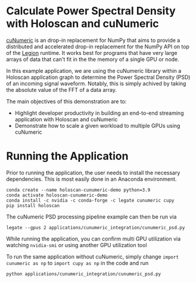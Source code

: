 # Calculate Power Spectral Density with Holoscan and cuNumeric

[cuNumeric](https://github.com/nv-legate/cunumeric) is an drop-in replacement for NumPy that aims to provide a distributed and accelerated drop-in replacement for the NumPy API on top of the [Legion](https://legion.stanford.edu/) runtime. It works best for programs that have very large arrays of data that can't fit in the the memory of a single GPU or node.

In this example application, we are using the cuNumeric library within a Holoscan application graph to determine the Power Spectral Density (PSD) of an incoming signal waveform. Notably, this is simply achived by taking the absolute value of the FFT of a data array.

 The main objectives of this demonstration are to:
- Highlight developer productivity in building an end-to-end streaming application with Holoscan and cuNumeric
- Demonstrate how to scale a given workload to multiple GPUs using cuNumeric

# Running the Application

Prior to running the application, the user needs to install the necessary dependencies. This is most easily done in an Anaconda environment.

```
conda create --name holoscan-cunumeric-demo python=3.9
conda activate holoscan-cunumeric-demo
conda install -c nvidia -c conda-forge -c legate cunumeric cupy
pip install holoscan
```

The cuNumeric PSD processing pipeline example can then be run via
```
legate --gpus 2 applications/cunumeric_integration/cunumeric_psd.py
```

While running the application, you can confirm multi GPU utilization via watching `nvidia-smi` or using another GPU utilization tool

To run the same application without cuNumeric, simply change `import cunumeric as np` to `import cupy as np` in the code and run
```
python applications/cunumeric_integration/cunumeric_psd.py
```
